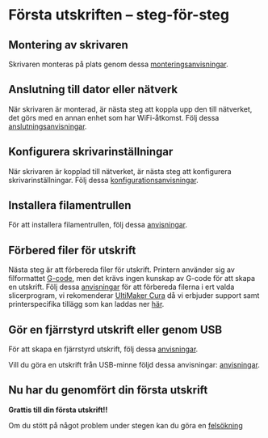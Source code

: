 # Första utskriften – steg-för-steg

## Montering av skrivaren
Skrivaren monteras på plats genom dessa [monteringsanvisningar](../hardware-setup/assembly.md).

## Anslutning till dator eller nätverk
När skrivaren är monterad, är nästa steg att koppla upp den till nätverket, det görs med en annan enhet som har WiFi-åtkomst. Följ dessa [anslutningsanvisningar](../software-config/connection.md).

## Konfigurera skrivarinställningar
När skrivaren är kopplad till nätverket, är nästa steg att konfigurera skrivarinställningar. Följ dessa [konfigurationsanvisningar](../software-config/configuration.md).

## Installera filamentrullen
För att installera filamentrullen, följ dessa [anvisningar](../hardware-setup/filament-loading.md).

## Förbered filer för utskrift
Nästa steg är att förbereda filer för utskrift. Printern använder sig av filformattet [G-code](../resources-support/gcode.md), men det krävs ingen kunskap av G-code för att skapa en utskrift. Följ dessa [anvisningar](../software-config/slicer-guide.md) för att förbereda filerna i ert valda slicerprogram, vi rekomenderar [UltiMaker Cura](https://ultimaker.com/software/ultimaker-cura/?gad_source=1&gclid=CjwKCAiAqfe8BhBwEiwAsne6gfKLc-EJP8OeQ4TaHpR3j33fKHYFaP5md25DtFuJYrUbLYeoEpXCYxoCI_cQAvD_BwE) då vi erbjuder support samt printerspecifika tillägg som kan laddas ner [här](https://www.google.com/).

## Gör en fjärrstyrd utskrift eller genom USB
För att skapa en fjärrstyrd utskrift, följ dessa [anvisningar](../software-config/remote.md).

Vill du göra en utskrift från USB-minne följd dessa anvisningar: [anvisningar](../software-config/usb-print.md).

## Nu har du genomfört din första utskrift
**Grattis till din första utskrift!!**

Om du stött på något problem under stegen kan du göra en [felsökning](../resources-support/troubleshooting.md)